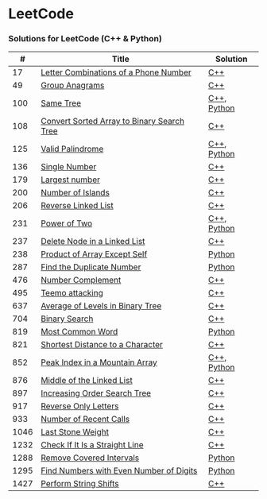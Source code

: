 LeetCode
========

### Solutions for LeetCode (C++ & Python)

| # | Title | Solution |
|---| ----- | -------- |
|17|   [Letter Combinations of a Phone Number](https://leetcode.com/problems/letter-combinations-of-a-phone-number/) | [C++](./cpp/17_letter_combinations_of_a_phone_number.cpp) |
|49|   [Group Anagrams](https://leetcode.com/problems/group-anagrams/) | [C++](./cpp/49_group_anagrams.cpp) |
|100|  [Same Tree](https://leetcode.com/problems/same-tree/) | [C++](./cpp/100_same_tree.cpp), [Python](./py/100_same_tree.py) |
|108|  [Convert Sorted Array to Binary Search Tree](https://leetcode.com/problems/convert-sorted-array-to-binary-search-tree/) | [C++](./cpp/108_convert_sorted_array_to_binary_search_tree.cpp) |
|125|  [Valid Palindrome](https://leetcode.com/problems/valid-palindrome/) | [C++](./cpp/125_valid_palindrome.cpp), [Python](./python/125_valid_palindrome.py) |
|136|  [Single Number](https://leetcode.com/problems/single-number/) | [C++](./cpp/136_single_number.cpp) |
|179|  [Largest number](https://leetcode.com/problems/largest-number/) | [C++](./cpp/179_largest_number.cpp) |
|200|  [Number of Islands](https://leetcode.com/problems/number-of-islands/) | [C++](./cpp/200_number_of_islands.py) |
|206|  [Reverse Linked List](https://leetcode.com/problems/reverse-linked-list/) | [C++](./cpp/206_reverse_linked_list.cpp) |
|231|  [Power of Two](https://leetcode.com/problems/power-of-two/) | [C++](./cpp/231_power_of_two.cpp), [Python](./python/231_power_of_two.py) |
|237|  [Delete Node in a Linked List](https://leetcode.com/problems/delete-node-in-a-linked-list/) | [C++](./cpp/237_delete_node_in_a_linked_list.cpp) |
|238|  [Product of Array Except Self](https://leetcode.com/problems/product-of-array-except-self/) | [Python](./python/238_product_of_array_except_self.py) |
|287|  [Find the Duplicate Number](https://leetcode.com/problems/find-the-duplicate-number/) | [Python](./python/287_find_the_duplicate_number.py) |
|476|  [Number Complement](https://leetcode.com/problems/number-complement/) | [C++](./cpp/476_number_complement.cpp) |
|495|  [Teemo attacking](https://leetcode.com/problems/teemo-attacking/) | [C++](./cpp/495_teemo_attacking.cpp) |
|637|  [Average of Levels in Binary Tree](https://leetcode.com/problems/average-of-levels-in-binary-tree/) | [C++](./cpp/637_average_of_levels_in_binary_tree.cpp) |
|704|  [Binary Search](https://leetcode.com/problems/binary-search/) | [C++](./cpp/704_binary_search.cpp) |
|819|  [Most Common Word](https://leetcode.com/problems/most-common-word/) | [Python](./python/819_most_common_word.py) |
|821|  [Shortest Distance to a Character](https://leetcode.com/problems/shortest-distance-to-a-character/) | [C++](./cpp/821_shortest_distance_to_a_character.cpp) |
|852|  [Peak Index in a Mountain Array](https://leetcode.com/problems/peak-index-in-a-mountain-array/) | [C++](./cpp/852_peak_index_in_a_mountain_array.cpp), [Python](./python/852_peak_index_in_a_mountain_array.py) |
|876|  [Middle of the Linked List](https://leetcode.com/problems/middle-of-the-linked-list/) | [C++](./cpp/876_middle_of_the_linked_list.cpp) |
|897|  [Increasing Order Search Tree](https://leetcode.com/problems/increasing-order-search-tree/) | [C++](./cpp/897_increasing_order_search_tree.cpp) |
|917|  [Reverse Only Letters](https://leetcode.com/problems/reverse-only-letters/) | [C++](./cpp/917_reverse_only_letters.cpp) |
|933|  [Number of Recent Calls](https://leetcode.com/problems/number-of-recent-calls/) | [C++](./cpp/933_number_of_recent_calls.cpp) |
|1046| [Last Stone Weight](https://leetcode.com/problems/last-stone-weight/) | [C++](./cpp/1046_last_stone_weight.cpp) |
|1232| [Check If It Is a Straight Line](https://leetcode.com/problems/check-if-it-is-a-straight-line/) | [C++](./cpp/1232_check_if_it_is_a_straight_line.cpp) |	
|1288| [Remove Covered Intervals](https://leetcode.com/problems/remove-covered-intervals/) | [Python](./python/1288_remove_covered_intervals.py) |
|1295| [Find Numbers with Even Number of Digits](https://leetcode.com/problems/find-numbers-with-even-number-of-digits/) | [Python](./python/1295_find_numbers_with_even_number_of_digits.py) |	
|1427| [Perform String Shifts](https://leetcode.com/problems/perform-string-shifts/) | [C++](./cpp/1427_perform_string_shifts.cpp) |